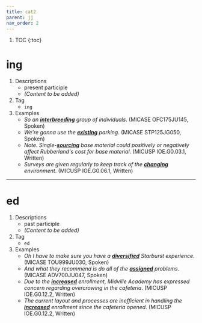 ```yaml
---
title: cat2
parent: jj
nav_order: 2
---
```

1. TOC
{:toc}

# ing

1. Descriptions
    - present participle
    - *(Content to be added)*
2. Tag
    - `ing`
3. Examples
    - *So an <ins>**interbreeding**</ins> group of individuals*. (MICASE OFC175JU145, Spoken)
    - *We're gonna use the <ins>**existing**</ins> parking*. (MICASE STP125JG050, Spoken) 
    - *Note. Single-<ins>**sourcing**</ins> base material could positively or negatively affect Rubberland's cost for base material*. (MICUSP IOE.G0.03.1, Written)
    - *Surveys are given regularly to keep track of the <ins>**changing**</ins> environment*. (MICUSP IOE.G0.06.1, Written)

---

# ed

1. Descriptions
    - past participle
    - *(Content to be added)*
2. Tag
    - `ed`
3. Examples
    - *Oh I have to make sure you have a <ins>**diversified**</ins> Starburst experience*. (MICASE TOU999JU030, Spoken)
    - *And what they recommend is do all of the <ins>**assigned**</ins> problems*. (MICASE ADV700JU047, Spoken)
    - *Due to the <ins>**increased**</ins> enrollment, Midville Academy has expressed concern regarding overcrowing in the cafeteria*. (MICUSP IOE.G0.12.2, Written)
    - *The current layout and processes are inefficient in handling the <ins>**increased**</ins> enrollment since the cafeteria opened*. (MICUSP IOE.G0.12.2, Written)


